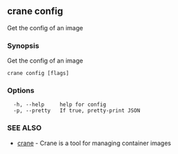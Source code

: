 ## crane config

Get the config of an image

### Synopsis

Get the config of an image

```
crane config [flags]
```

### Options

```
  -h, --help     help for config
  -p, --pretty   If true, pretty-print JSON
```

### SEE ALSO

* [crane](crane.md)	 - Crane is a tool for managing container images

